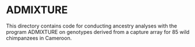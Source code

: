 # ADMIXTURE
This directory contains code for conducting ancestry analyses with the program ADMIXTURE on genotypes derived from a capture array for 85 wild chimpanzees in Cameroon.
